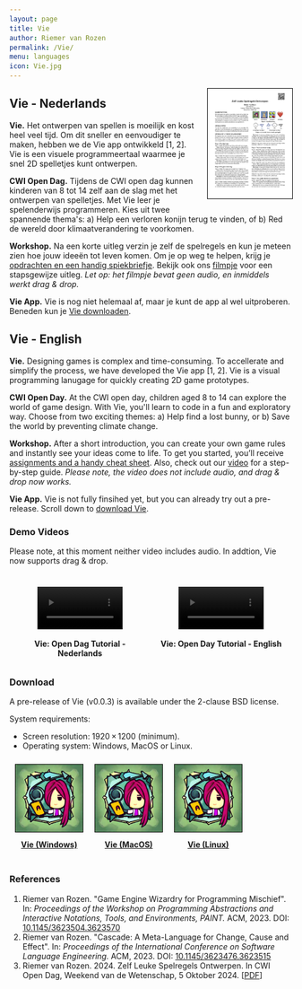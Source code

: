 ```yaml
---
layout: page
title: Vie
author: Riemer van Rozen
permalink: /Vie/
menu: languages
icon: Vie.jpg
---
```

<div style="text-align: center; font-weight: bold; float: right; padding-left: 20px; padding-bottom: 20px; width: 30%;">
<a href="/assets/CWI_Open_Dag_2024_Opdrachten.pdf">
<img src="/assets/CWI_Open_Dag_2024.jpg" style="border: 1px solid black;">
</a>
</div>

## Vie - Nederlands

**Vie.**
Het ontwerpen van spellen is moeilijk en kost heel veel tijd. Om dit sneller en eenvoudiger te maken, hebben we de Vie app ontwikkeld [1, 2]. Vie is een visuele programmeertaal waarmee je snel 2D spelletjes kunt ontwerpen.

**CWI Open Dag.**
Tijdens de CWI open dag kunnen kinderen van 8 tot 14 zelf aan de slag met het ontwerpen van spelletjes. Met Vie leer je spelenderwijs programmeren. Kies uit twee spannende thema's: 
a) Help een verloren konijn terug te vinden, of 
b) Red de wereld door klimaatverandering te voorkomen.

**Workshop.**
Na een korte uitleg verzin je zelf de spelregels en kun je meteen zien hoe jouw ideeën tot leven komen. Om je op weg te helpen, krijg je [opdrachten en een handig spiekbriefje](/assets/CWI_Open_Dag_2024_Opdrachten.pdf). Bekijk ook ons [filmpje](#demo) voor een stapsgewijze uitleg. *Let op: het filmpje bevat geen audio, en inmiddels werkt drag & drop.*

**Vie App.** Vie is nog niet helemaal af, maar je kunt de app al wel uitproberen. Beneden kun je [Vie downloaden](#download).

## Vie - English

**Vie.** Designing games is complex and time-consuming. To accellerate and simplify the process, we have developed the Vie app [1, 2]. Vie is a visual programming lanugage for quickly creating 2D game prototypes.

**CWI Open Day.** 
At the CWI open day, children aged 8 to 14 can explore the world of game design.
With Vie, you'll learn to code in a fun and exploratory way. Choose from two exciting themes:
a) Help find a lost bunny, or
b) Save the world by preventing climate change.

**Workshop.** After a short introduction, you can create your own game rules and instantly see your ideas come to life. To get you started, you’ll receive 
[assignments and a handy cheat sheet](/assets/CWI_Open_Dag_2024_Assignments.pdf).
Also, check out our [video](#demo) for a step-by-step guide. *Please note, the video does not include audio, and drag & drop now works.*

**Vie App.** Vie is not fully finsihed yet, but you can already try out a pre-release. Scroll down to [download Vie](#download).

### <a name="demo"></a>Demo Videos
Please note, at this moment neither video includes audio. 
In addtion, Vie now supports drag & drop.

<div style="display:flex; width: 100%; overflow: hidden;">
<div style="float: left; width: 50%; text-align: center; font-weight: bold; padding: 10px;">
<figure class="video_container">
  <video controls="true" allowfullscreen="true" width="100%">
    <source src="/assets/Vie_demo_NL_subtitles.mp4">
  </video>
</figure>
<div>Vie: Open Dag Tutorial - Nederlands</div>
</div>

<div style="float: right; width: 50%; text-align: center; font-weight: bold;  padding: 10px;">
<figure class="video_container">
  <video controls="true" allowfullscreen="true" width="100%">
    <source src="/assets/Vie_demo_EN_subtitles.mp4">
  </video>
</figure>
<div>Vie: Open Day Tutorial - English</div>
</div>
</div>

### <a name="download"></a>Download
A pre-release of Vie (v0.0.3) is available under the 2-clause BSD license.

System requirements:
* Screen resolution: 1920 × 1200 (minimum).
* Operating system: Windows, MacOS or Linux.

<div style="display:flex; width: 100%; overflow: hidden;">
<div style="text-align: center; font-weight: bold; float:left; padding: 10px;">
<a href="/assets/Vie/Vie_Win_v003.zip">
<img src="/assets/Vie.jpg" style="max-width: 120px; border: 1px solid black;">
<div style="padding: 10px;">Vie (Windows)</div>
</a>
</div>

<div style="text-align: center; font-weight: bold; float:left; padding: 10px;">
<a href="/assets/Vie/Vie_Mac_v003.dmg">
  <img src="/assets/Vie.jpg" style="max-width: 120px; border: 1px solid black;">
  <div style="padding: 10px;">Vie (MacOS)</div>
</a>
</div>

<div style="text-align: center; font-weight: bold; float:left; padding: 10px;">
<a href="/assets/Vie/Vie_Linux_v003.zip">
  <img src="/assets/Vie.jpg" style="max-width: 120px; border: 1px solid black;">
  <div style="padding: 10px;">Vie (Linux)</div>
</a>
</div>
</div>

### References
1. Riemer van Rozen. "Game Engine Wizardry for Programming Mischief". In: *Proceedings of the Workshop on Programming Abstractions and Interactive Notations, Tools, and Environments, PAINT.* ACM, 2023. DOI: [10.1145/3623504.3623570](https://doi.org/10.1145/3623504.3623570)
2. Riemer van Rozen. "Cascade: A Meta-Language for Change, Cause and Effect". In: *Proceedings of the International Conference on Software Language Engineering.* ACM, 2023. DOI: [10.1145/3623476.3623515](https://doi.org/10.1145/3623476.3623515)
3. Riemer van Rozen. 2024. Zelf Leuke Spelregels Ontwerpen. In CWI Open Dag,
Weekend van de Wetenschap, 5 Oktober 2024. [[PDF](/assets/CWI_Open_Dag_2024_Opdrachten.pdf)]

